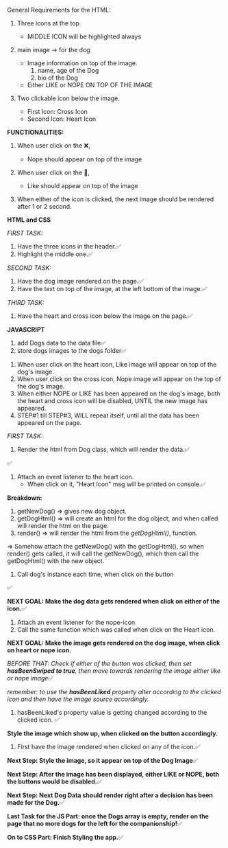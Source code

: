 General Requirements for the HTML:

1. Three icons at the top

   - MIDDLE ICON will be highlighted always

2. main image -> for the dog

   - Image information on top of the image.
     1. name, age of the Dog
     2. bio of the Dog
   - Either LIKE or NOPE ON TOP OF THE IMAGE

3. Two clickable icon below the image.
   - First Icon: Cross Icon
   - Second Icon: Heart Icon

**FUNCTIONALITIES:**

1. When user click on the ❌,

   - Nope should appear on top of the image

2. When user click on the 💖,

   - Like should appear on top of the image

3. When either of the icon is clicked, the next image should be rendered after 1 or 2 second.

<!-- BREAKDOWN -->

**HTML and CSS**

_FIRST TASK:_

1. Have the three icons in the header.✅
2. Highlight the middle one.✅

_SECOND TASK:_

1. Have the dog image rendered on the page.✅
2. Have the text on top of the image, at the left bottom of the image.✅

_THIRD TASK:_

1. Have the heart and cross icon below the image on the page.✅

**JAVASCRIPT**

1. add Dogs data to the data file✅
2. store dogs images to the dogs folder✅

<!-- HIGH LEVEL OVERVIEW FOR FUNCTIONALITY -->

1. When user click on the heart icon, Like image will appear on top of the dog's image.
2. When user click on the cross icon, Nope image will appear on the top of the dog's image.
3. When either NOPE or LIKE has been appeared on the dog's image, both the heart and cross icon will be disabled, UNTIL the new image has appeared.
4. STEP#1 till STEP#3, WILL repeat itself, until all the data has been appeared on the page.

_FIRST TASK:_

<!-- Render the html along with DOG container on the page, when the app starts. -->

1. Render the html from Dog class, which will render the data.✅

<!-- How to loop through data and render it dynamically using Dog Class. -->✅

1. Attach an event listener to the heart icon.
   - When click on it, "Heart Icon" msg will be printed on console.✅
     <!-- How to make the new Dog data render on the page, when click on the heart icon -->

**Breakdown:**

1.  getNewDog() => gives new dog object.
2.  getDogHtml() => will create an html for the dog object, and when called will render the html on the page.
3.  render() => will render the html from the _getDogHtml()_, function.

<!-- How, When, where to call the getNewDog() -->

=> Somehow attach the getNewDog() with the getDogHtml(), so when render() gets called, it will call the getNewDog(), which then call the getDogHtml() with the new object.

1. Call dog's instance each time, when click on the button

<!-- Return an empty object, when the array is empty -->✅

**NEXT GOAL: Make the dog data gets rendered when click on either of the icon.**✅

1. Attach an event listener for the nope-icon
2. Call the same function which was called when click on the Heart icon.

**NEXT GOAL: Make the image gets rendered on the dog image, when click on heart or nope icon.**

<!-- BREAKDOWN -->

*BEFORE THAT: Check if either of the button was clicked, then set **hasBeenSwiped to true**, then move towards rendering the image either like or nope image*✅

_remember: to use the **hasBeenLiked** property alter according to the clicked icon and then have the image source accordingly._

1. hasBeenLiked's property value is getting changed according to the clicked icon. ✅

**Style the image which show up, when clicked on the button accordingly.**

<!-- Breakdown -->

1. First have the image rendered when clicked on any of the icon.✅

**Next Step: Style the image, so it appear on top of the Dog Image**✅

**Next Step: After the image has been displayed, either LIKE or NOPE, both the buttons would be disabled.**✅

**Next Step: Next Dog Data should render right after a decision has been made for the Dog.**✅

**Last Task for the JS Part: once the Dogs array is empty, render on the page that no more dogs for the left for the companionship!**✅

**On to CSS Part: Finish Styling the app.**✅
